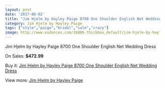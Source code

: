 ```yaml
---
layout: post
date: '2017-06-02'
title: "Jim Hjelm by Hayley Paige 8700 One Shoulder English Net Wedding Dress"
category: Jim Hjelm by Hayley Paige
tags: ["style","paige","bridal","sale","crazy"]
image: http://www.eudances.com/16886-thickbox_default/jim-hjelm-by-hayley-paige-8700-one-shoulder-english-net-wedding-dress.jpg
---
```

Jim Hjelm by Hayley Paige 8700 One Shoulder English Net Wedding Dress

On Sales: **$472.99**
<a href="https://www.eudances.com/en/jim-hjelm-by-hayley-paige/4953-jim-hjelm-by-hayley-paige-8700-one-shoulder-english-net-wedding-dress.html"><amp-img layout="responsive" width="600" height="600" src="//www.eudances.com/16886-thickbox_default/jim-hjelm-by-hayley-paige-8700-one-shoulder-english-net-wedding-dress.jpg" alt="Jim Hjelm by Hayley Paige 8700 One Shoulder English Net Wedding Dress 0" /></a>
<a href="https://www.eudances.com/en/jim-hjelm-by-hayley-paige/4953-jim-hjelm-by-hayley-paige-8700-one-shoulder-english-net-wedding-dress.html"><amp-img layout="responsive" width="600" height="600" src="//www.eudances.com/16890-thickbox_default/jim-hjelm-by-hayley-paige-8700-one-shoulder-english-net-wedding-dress.jpg" alt="Jim Hjelm by Hayley Paige 8700 One Shoulder English Net Wedding Dress 1" /></a>
<a href="https://www.eudances.com/en/jim-hjelm-by-hayley-paige/4953-jim-hjelm-by-hayley-paige-8700-one-shoulder-english-net-wedding-dress.html"><amp-img layout="responsive" width="600" height="600" src="//www.eudances.com/16889-thickbox_default/jim-hjelm-by-hayley-paige-8700-one-shoulder-english-net-wedding-dress.jpg" alt="Jim Hjelm by Hayley Paige 8700 One Shoulder English Net Wedding Dress 2" /></a>
<a href="https://www.eudances.com/en/jim-hjelm-by-hayley-paige/4953-jim-hjelm-by-hayley-paige-8700-one-shoulder-english-net-wedding-dress.html"><amp-img layout="responsive" width="600" height="600" src="//www.eudances.com/16888-thickbox_default/jim-hjelm-by-hayley-paige-8700-one-shoulder-english-net-wedding-dress.jpg" alt="Jim Hjelm by Hayley Paige 8700 One Shoulder English Net Wedding Dress 3" /></a>
<a href="https://www.eudances.com/en/jim-hjelm-by-hayley-paige/4953-jim-hjelm-by-hayley-paige-8700-one-shoulder-english-net-wedding-dress.html"><amp-img layout="responsive" width="600" height="600" src="//www.eudances.com/16887-thickbox_default/jim-hjelm-by-hayley-paige-8700-one-shoulder-english-net-wedding-dress.jpg" alt="Jim Hjelm by Hayley Paige 8700 One Shoulder English Net Wedding Dress 4" /></a>

Buy it: [Jim Hjelm by Hayley Paige 8700 One Shoulder English Net Wedding Dress](https://www.eudances.com/en/jim-hjelm-by-hayley-paige/4953-jim-hjelm-by-hayley-paige-8700-one-shoulder-english-net-wedding-dress.html "Jim Hjelm by Hayley Paige 8700 One Shoulder English Net Wedding Dress")

View more: [Jim Hjelm by Hayley Paige](https://www.eudances.com/en/92-jim-hjelm-by-hayley-paige "Jim Hjelm by Hayley Paige")